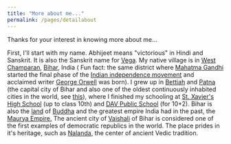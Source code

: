 ```yaml
---
title: "More about me..."
permalink: /pages/detailabout
---
```


Thanks for your interest in knowing more about me...

First, I'll start with my name. Abhijeet means "victorious" in Hindi and Sanskrit. It is also the Sanskrit name for [Vega](https://en.wikipedia.org/wiki/Vega). My native village is in [West Champaran](https://en.wikipedia.org/wiki/Champaran), [Bihar](https://en.wikipedia.org/wiki/Bihar), India ( Fun fact: the same district where [Mahatma Gandhi](https://en.wikipedia.org/wiki/Mahatma_Gandhi) started the final phase of the [Indian independence movement](https://en.wikipedia.org/wiki/Indian_independence_movement) and acclaimed writer [George Orwell](https://en.wikipedia.org/wiki/George_Orwell) was born). I grew up in [Bettiah](https://en.wikipedia.org/wiki/bettiah) and [Patna](https://en.wikipedia.org/wiki/Patna) (the capital city of Bihar and also one of the oldest continuously inhabited cities in the world, see [this](https://en.wikipedia.org/wiki/List_of_oldest_continuously_inhabited_cities#Central_and_South_Asia)), where I finished my schooling at [St. Xavier's High School](https://en.wikipedia.org/wiki/St._Xavier%27s_High_School,_Patna) (up to class 10th) and [DAV Public School](http://davbsebpatna.org/) (for 10+2). Bihar is also the [land](https://en.wikipedia.org/wiki/Bodh_Gaya) of [Buddha](https://en.wikipedia.org/wiki/Gautama_Buddha) and the greatest empire India had in the past, the [Maurya Empire.](https://en.wikipedia.org/wiki/Maurya_Empire) The ancient city of [Vaishali](https://en.wikipedia.org/wiki/Vaishali_%28ancient_city%29) of Bihar is considered one of the first examples of democratic republics in the world. The place prides in it's heritage, such as [Nalanda](https://en.wikipedia.org/wiki/Nalanda), the center of ancient Vedic tradition.  
